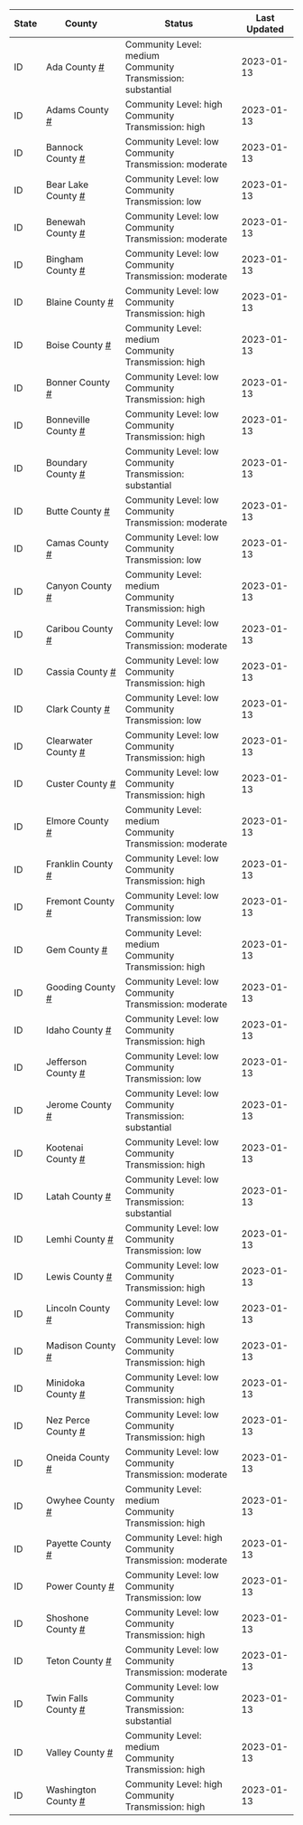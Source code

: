 State | County | Status | Last Updated
--- | --- | --- | --- 
ID | Ada County <a href="#ada_county">#</a> | <a name="ada_county"></a>Community Level: medium<br/>Community Transmission: substantial | 2023-01-13
ID | Adams County <a href="#adams_county">#</a> | <a name="adams_county"></a>Community Level: high<br/>Community Transmission: high | 2023-01-13
ID | Bannock County <a href="#bannock_county">#</a> | <a name="bannock_county"></a>Community Level: low<br/>Community Transmission: moderate | 2023-01-13
ID | Bear Lake County <a href="#bear_lake_county">#</a> | <a name="bear_lake_county"></a>Community Level: low<br/>Community Transmission: low | 2023-01-13
ID | Benewah County <a href="#benewah_county">#</a> | <a name="benewah_county"></a>Community Level: low<br/>Community Transmission: moderate | 2023-01-13
ID | Bingham County <a href="#bingham_county">#</a> | <a name="bingham_county"></a>Community Level: low<br/>Community Transmission: moderate | 2023-01-13
ID | Blaine County <a href="#blaine_county">#</a> | <a name="blaine_county"></a>Community Level: low<br/>Community Transmission: high | 2023-01-13
ID | Boise County <a href="#boise_county">#</a> | <a name="boise_county"></a>Community Level: medium<br/>Community Transmission: high | 2023-01-13
ID | Bonner County <a href="#bonner_county">#</a> | <a name="bonner_county"></a>Community Level: low<br/>Community Transmission: high | 2023-01-13
ID | Bonneville County <a href="#bonneville_county">#</a> | <a name="bonneville_county"></a>Community Level: low<br/>Community Transmission: high | 2023-01-13
ID | Boundary County <a href="#boundary_county">#</a> | <a name="boundary_county"></a>Community Level: low<br/>Community Transmission: substantial | 2023-01-13
ID | Butte County <a href="#butte_county">#</a> | <a name="butte_county"></a>Community Level: low<br/>Community Transmission: moderate | 2023-01-13
ID | Camas County <a href="#camas_county">#</a> | <a name="camas_county"></a>Community Level: low<br/>Community Transmission: low | 2023-01-13
ID | Canyon County <a href="#canyon_county">#</a> | <a name="canyon_county"></a>Community Level: medium<br/>Community Transmission: high | 2023-01-13
ID | Caribou County <a href="#caribou_county">#</a> | <a name="caribou_county"></a>Community Level: low<br/>Community Transmission: moderate | 2023-01-13
ID | Cassia County <a href="#cassia_county">#</a> | <a name="cassia_county"></a>Community Level: low<br/>Community Transmission: high | 2023-01-13
ID | Clark County <a href="#clark_county">#</a> | <a name="clark_county"></a>Community Level: low<br/>Community Transmission: low | 2023-01-13
ID | Clearwater County <a href="#clearwater_county">#</a> | <a name="clearwater_county"></a>Community Level: low<br/>Community Transmission: high | 2023-01-13
ID | Custer County <a href="#custer_county">#</a> | <a name="custer_county"></a>Community Level: low<br/>Community Transmission: high | 2023-01-13
ID | Elmore County <a href="#elmore_county">#</a> | <a name="elmore_county"></a>Community Level: medium<br/>Community Transmission: moderate | 2023-01-13
ID | Franklin County <a href="#franklin_county">#</a> | <a name="franklin_county"></a>Community Level: low<br/>Community Transmission: high | 2023-01-13
ID | Fremont County <a href="#fremont_county">#</a> | <a name="fremont_county"></a>Community Level: low<br/>Community Transmission: low | 2023-01-13
ID | Gem County <a href="#gem_county">#</a> | <a name="gem_county"></a>Community Level: medium<br/>Community Transmission: high | 2023-01-13
ID | Gooding County <a href="#gooding_county">#</a> | <a name="gooding_county"></a>Community Level: low<br/>Community Transmission: moderate | 2023-01-13
ID | Idaho County <a href="#idaho_county">#</a> | <a name="idaho_county"></a>Community Level: low<br/>Community Transmission: high | 2023-01-13
ID | Jefferson County <a href="#jefferson_county">#</a> | <a name="jefferson_county"></a>Community Level: low<br/>Community Transmission: low | 2023-01-13
ID | Jerome County <a href="#jerome_county">#</a> | <a name="jerome_county"></a>Community Level: low<br/>Community Transmission: substantial | 2023-01-13
ID | Kootenai County <a href="#kootenai_county">#</a> | <a name="kootenai_county"></a>Community Level: low<br/>Community Transmission: high | 2023-01-13
ID | Latah County <a href="#latah_county">#</a> | <a name="latah_county"></a>Community Level: low<br/>Community Transmission: substantial | 2023-01-13
ID | Lemhi County <a href="#lemhi_county">#</a> | <a name="lemhi_county"></a>Community Level: low<br/>Community Transmission: low | 2023-01-13
ID | Lewis County <a href="#lewis_county">#</a> | <a name="lewis_county"></a>Community Level: low<br/>Community Transmission: high | 2023-01-13
ID | Lincoln County <a href="#lincoln_county">#</a> | <a name="lincoln_county"></a>Community Level: low<br/>Community Transmission: high | 2023-01-13
ID | Madison County <a href="#madison_county">#</a> | <a name="madison_county"></a>Community Level: low<br/>Community Transmission: high | 2023-01-13
ID | Minidoka County <a href="#minidoka_county">#</a> | <a name="minidoka_county"></a>Community Level: low<br/>Community Transmission: high | 2023-01-13
ID | Nez Perce County <a href="#nez_perce_county">#</a> | <a name="nez_perce_county"></a>Community Level: low<br/>Community Transmission: high | 2023-01-13
ID | Oneida County <a href="#oneida_county">#</a> | <a name="oneida_county"></a>Community Level: low<br/>Community Transmission: moderate | 2023-01-13
ID | Owyhee County <a href="#owyhee_county">#</a> | <a name="owyhee_county"></a>Community Level: medium<br/>Community Transmission: high | 2023-01-13
ID | Payette County <a href="#payette_county">#</a> | <a name="payette_county"></a>Community Level: high<br/>Community Transmission: moderate | 2023-01-13
ID | Power County <a href="#power_county">#</a> | <a name="power_county"></a>Community Level: low<br/>Community Transmission: low | 2023-01-13
ID | Shoshone County <a href="#shoshone_county">#</a> | <a name="shoshone_county"></a>Community Level: low<br/>Community Transmission: high | 2023-01-13
ID | Teton County <a href="#teton_county">#</a> | <a name="teton_county"></a>Community Level: low<br/>Community Transmission: moderate | 2023-01-13
ID | Twin Falls County <a href="#twin_falls_county">#</a> | <a name="twin_falls_county"></a>Community Level: low<br/>Community Transmission: substantial | 2023-01-13
ID | Valley County <a href="#valley_county">#</a> | <a name="valley_county"></a>Community Level: medium<br/>Community Transmission: high | 2023-01-13
ID | Washington County <a href="#washington_county">#</a> | <a name="washington_county"></a>Community Level: high<br/>Community Transmission: high | 2023-01-13
